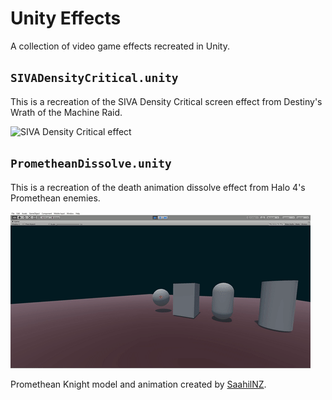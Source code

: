 # Unity Effects
A collection of video game effects recreated in Unity.

## `SIVADensityCritical.unity`

This is a recreation of the SIVA Density Critical screen effect from Destiny's Wrath of the Machine Raid.

![SIVA Density Critical effect](previews/SIVADensityCritical.gif)

## `PrometheanDissolve.unity`

This is a recreation of the death animation dissolve effect from Halo 4's Promethean enemies.

![Promethean Dissolve effect](previews/PrometheanDissolve.gif)

Promethean Knight model and animation created by [SaahilNZ](https://github.com/saahilnz).